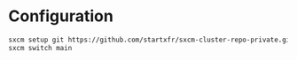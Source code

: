 # Configuration

```bash
sxcm setup git https://github.com/startxfr/sxcm-cluster-repo-private.git main
sxcm switch main
```

